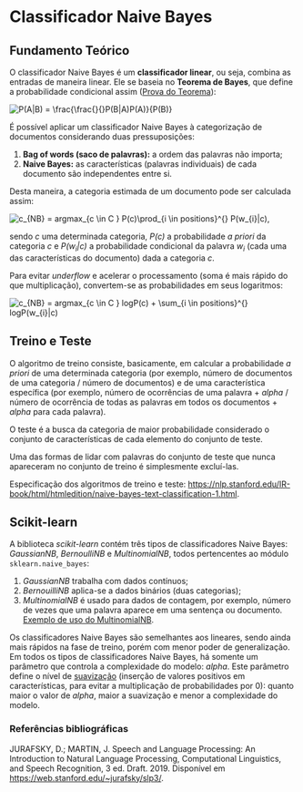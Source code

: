 # Classificador Naive Bayes

## Fundamento Teórico

O classificador Naive Bayes é um **classificador linear**, ou seja, combina as entradas de maneira linear. Ele se baseia no **Teorema de Bayes**, que define a probabilidade condicional assim ([Prova do Teorema](https://en.wikipedia.org/wiki/Bayes%27_theorem)):

<img src="https://latex.codecogs.com/gif.latex?P(A|B)&space;=&space;\frac{\frac{}{}P(B|A)P(A)}{P(B)}" title="P(A|B) = \frac{\frac{}{}P(B|A)P(A)}{P(B)}" />

É possível aplicar um classificador Naive Bayes à categorização de documentos considerando duas pressuposições:
1. **Bag of words (saco de palavras):** a ordem das palavras não importa;
2. **Naive Bayes:** as características (palavras individuais) de cada documento são independentes entre si.

Desta maneira, a categoria estimada de um documento pode ser calculada assim:

<img src="https://latex.codecogs.com/gif.latex?c_{NB}&space;=&space;argmax_{c&space;\in&space;C&space;}&space;P(c)\prod_{i&space;\in&space;positions}^{}&space;P(w_{i}|c)" title="c_{NB} = argmax_{c \in C } P(c)\prod_{i \in positions}^{} P(w_{i}|c)" />,

sendo *c* uma determinada categoria, *P(c)* a probabilidade *a priori* da categoria *c* e *P(w<sub>i</sub>|c)* a probabilidade condicional da palavra *w<sub>i</sub>* (cada uma das características do documento) dada a categoria *c*.

Para evitar *underflow* e acelerar o processamento (soma é mais rápido do que multiplicação), convertem-se as probabilidades em seus logaritmos:

<img src="https://latex.codecogs.com/gif.latex?c_{NB}&space;=&space;argmax_{c&space;\in&space;C&space;}&space;logP(c)&space;&plus;&space;\sum_{i&space;\in&space;positions}^{}&space;logP(w_{i}|c)" title="c_{NB} = argmax_{c \in C } logP(c) + \sum_{i \in positions}^{} logP(w_{i}|c)" />

## Treino e Teste

O algoritmo de treino consiste, basicamente, em calcular a probabilidade *a
priori* de uma determinada categoria (por exemplo, número de documentos de uma categoria /
número de documentos) e de uma característica específica (por exemplo,
número de ocorrências de uma palavra + *alpha* / número de ocorrência de todas
as palavras em todos os documentos + *alpha* para cada palavra).

O teste é a busca da categoria de maior probabilidade considerado o conjunto de
características de cada elemento do conjunto de teste.

Uma das formas de lidar com palavras do conjunto de teste que nunca apareceram no
conjunto de treino é simplesmente excluí-las.

Especificação dos algoritmos de treino e teste: https://nlp.stanford.edu/IR-book/html/htmledition/naive-bayes-text-classification-1.html. 

## Scikit-learn

A biblioteca *scikit-learn* contém três tipos de classificadores Naive Bayes: *GaussianNB*, *BernoulliNB* e *MultinomialNB*, todos pertencentes ao módulo ```sklearn.naive_bayes```:
1. *GaussianNB* trabalha com dados contínuos;
2. *BernouilliNB* aplica-se a dados binários (duas categorias);
3. *MultinomialNB* é usado para dados de contagem, por exemplo, número de vezes que uma palavra aparece em uma sentença ou documento.
[Exemplo de uso do MultinomialNB](https://scikit-learn.org/stable/auto_examples/text/plot_document_classification_20newsgroups.html#sphx-glr-auto-examples-text-plot-document-classification-20newsgroups-py).

Os classificadores Naive Bayes são semelhantes aos lineares, sendo ainda mais rápidos na fase de treino, porém com menor poder de generalização. Em todos os tipos de classificadores Naive Bayes, há somente um parâmetro que controla a complexidade do modelo: *alpha*. Este parâmetro define o nível de [suavização](https://en.wikipedia.org/wiki/Additive_smoothing) (inserção de valores positivos em características, para evitar a multiplicação de probabilidades por 0): quanto maior o valor de *alpha*, maior a suavização e menor a complexidade do modelo. 

### Referências bibliográficas

JURAFSKY, D.; MARTIN, J. Speech and Language Processing: An Introduction to
Natural Language Processing, Computational Linguistics, and Speech Recognition,
3 ed. Draft. 2019. Disponível em https://web.stanford.edu/~jurafsky/slp3/.
